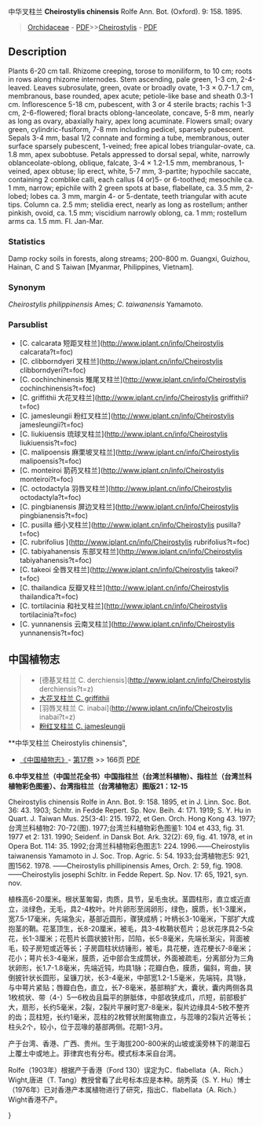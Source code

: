 中华叉柱兰 **Cheirostylis chinensis** Rolfe Ann. Bot. (Oxford). 9: 158. 1895.

> [Orchidaceae](http://www.iplant.cn/info/Orchidaceae?t=foc) - [PDF](http://www.iplant.cn/foc/pdf/Orchidaceae.pdf)>>[Cheirostylis](http://www.iplant.cn/info/Cheirostylis?t=foc) - [PDF](http://www.iplant.cn/foc/pdf/Cheirostylis.pdf)

## Description

Plants 6-20 cm tall. Rhizome creeping, torose to moniliform, to 10 cm; roots in rows along rhizome internodes. Stem ascending, pale green, 1-3 cm, 2-4-leaved. Leaves subrosulate, green, ovate or broadly ovate, 1-3 × 0.7-1.7 cm, membranous, base rounded, apex acute; petiole-like base and sheath 0.3-1 cm. Inflorescence 5-18 cm, pubescent, with 3 or 4 sterile bracts; rachis 1-3 cm, 2-6-flowered; floral bracts oblong-lanceolate, concave, 5-8 mm, nearly as long as ovary, abaxially hairy, apex long acuminate. Flowers small; ovary green, cylindric-fusiform, 7-8 mm including pedicel, sparsely pubescent. Sepals 3-4 mm, basal 1/2 connate and forming a tube, membranous, outer surface sparsely pubescent, 1-veined; free apical lobes triangular-ovate, ca. 1.8 mm, apex subobtuse. Petals appressed to dorsal sepal, white, narrowly oblanceolate-oblong, oblique, falcate, 3-4 × 1.2-1.5 mm, membranous, 1-veined, apex obtuse; lip erect, white, 5-7 mm, 3-partite; hypochile saccate, containing 2 comblike calli, each callus (4 or)5- or 6-toothed; mesochile ca. 1 mm, narrow; epichile with 2 green spots at base, flabellate, ca. 3.5 mm, 2-lobed; lobes ca. 3 mm, margin 4- or 5-dentate, teeth triangular with acute tips. Column ca. 2.5 mm; stelidia erect, nearly as long as rostellum; anther pinkish, ovoid, ca. 1.5 mm; viscidium narrowly oblong, ca. 1 mm; rostellum arms ca. 1.5 mm. Fl. Jan-Mar.

### Statistics
Damp rocky soils in forests, along streams; 200-800 m. Guangxi, Guizhou, Hainan, C and S Taiwan [Myanmar, Philippines, Vietnam].

### Synonym
*Cheirostylis philippinensis* Ames; *C. taiwanensis* Yamamoto.



### Parsublist

* [C.  calcarata  短距叉柱兰](http://www.iplant.cn/info/Cheirostylis calcarata?t=foc)
* [C.  clibborndyeri  叉柱兰](http://www.iplant.cn/info/Cheirostylis clibborndyeri?t=foc)
* [C.  cochinchinensis  雉尾叉柱兰](http://www.iplant.cn/info/Cheirostylis cochinchinensis?t=foc)
* [C.  griffithii  大花叉柱兰](http://www.iplant.cn/info/Cheirostylis griffithii?t=foc)
* [C.  jamesleungii  粉红叉柱兰](http://www.iplant.cn/info/Cheirostylis jamesleungii?t=foc)
* [C.  liukiuensis  琉球叉柱兰](http://www.iplant.cn/info/Cheirostylis liukiuensis?t=foc)
* [C.  malipoensis  麻栗坡叉柱兰](http://www.iplant.cn/info/Cheirostylis malipoensis?t=foc)
* [C.  monteiroi  箭药叉柱兰](http://www.iplant.cn/info/Cheirostylis monteiroi?t=foc)
* [C.  octodactyla  羽唇叉柱兰](http://www.iplant.cn/info/Cheirostylis octodactyla?t=foc)
* [C.  pingbianensis  屏边叉柱兰](http://www.iplant.cn/info/Cheirostylis pingbianensis?t=foc)
* [C.  pusilla  细小叉柱兰](http://www.iplant.cn/info/Cheirostylis pusilla?t=foc)
* [C.  rubrifolius  ](http://www.iplant.cn/info/Cheirostylis rubrifolius?t=foc)
* [C.  tabiyahanensis  东部叉柱兰](http://www.iplant.cn/info/Cheirostylis tabiyahanensis?t=foc)
* [C.  takeoi  全唇叉柱兰](http://www.iplant.cn/info/Cheirostylis takeoi?t=foc)
* [C.  thailandica  反瓣叉柱兰](http://www.iplant.cn/info/Cheirostylis thailandica?t=foc)
* [C.  tortilacinia  和社叉柱兰](http://www.iplant.cn/info/Cheirostylis tortilacinia?t=foc)
* [C.  yunnanensis  云南叉柱兰](http://www.iplant.cn/info/Cheirostylis yunnanensis?t=foc)


## 中国植物志

> * [德基叉柱兰  C.  derchiensis](http://www.iplant.cn/info/Cheirostylis derchiensis?t=z)
> * [大花叉柱兰  C.  griffithii](Cheirostylis-griffithii-大花叉柱兰.md)
> * [羽唇叉柱兰  C.  inabai](http://www.iplant.cn/info/Cheirostylis inabai?t=z)
> * [粉红叉柱兰  C.  jamesleungii](Cheirostylis-jamesleungii-粉红叉柱兰.md)


**中华叉柱兰 Cheirostylis chinensis",



* [《中国植物志》](http://www.iplant.cn/frps)- [第17卷](http://www.iplant.cn/frps/vol/17) >> 166页 [PDF](http://www.iplant.cn/frps/pdf/17/166a.pdf)


**6.中华叉柱兰（中国兰花全书）中国指柱兰（台湾兰科植物）、指柱兰（台湾兰科植物彩色图鉴）、台湾指柱兰（台湾植物志）图版21：12-15**

Cheirostylis chinensis Rolfe in Ann. Bot. 9: 158. 1895, et in J. Linn. Soc. Bot. 36: 43. 1903; Schltr. in Fedde Repert. Sp. Nov. Beih. 4: 171. 1919; S. Y. Hu in Quart. J. Taiwan Mus. 25(3-4): 215. 1972, et Gen. Orch. Hong Kong 43. 1977; 台湾兰科植物2: 70-72(图). 1977;台湾兰科植物彩色图鉴1: 104 et 433, fig. 31. 1977 et 2: 131. 1990; Seidenf. in Dansk Bot. Ark. 32(2): 69, fig. 41. 1978, et in Opera Bot. 114: 35. 1992;台湾兰科植物彩色图志1: 224. 1996.——Cheirostylis taiwanensis Yamamoto in J. Soc. Trop. Agric. 5: 54. 1933;台湾植物志5: 921,图1562. 1978. ——Cheirostylis phillipinensis Ames, Orch. 2: 59, fig. 1908.——Cheirostylis josephi Schltr. in Fedde Repert. Sp. Nov. 17: 65, 1921, syn. nov.

植株高6-20厘米。根状茎匍匐，肉质，具节，呈毛虫状。茎圆柱形，直立或近直立，淡绿色，无毛，具2-4枚叶。叶片卵形至阔卵形，绿色，膜质，长1-3厘米，宽7.5-17毫米，先端急尖，基部近圆形，骤狭成柄；叶柄长3-10毫米，下部扩大成抱茎的鞘。花茎顶生，长8-20厘米，被毛，具3-4枚鞘状苞片；总状花序具2-5朵花，长1-3厘米；花苞片长圆状披针形，凹陷，长5-8毫米，先端长渐尖，背面被毛，较子房短或近等长；子房圆柱状纺锤形，被毛，具花梗，连花梗长7-8毫米；花小；萼片长3-4毫米，膜质，近中部合生成筒状，外面被疏毛，分离部分为三角状卵形，长1.7-1.8毫米，先端近钝，均具1脉；花瓣白色，膜质，偏斜，弯曲，狭倒披针状长圆形，呈镰刀状，长3-4毫米，中部宽1.2-1.5毫米，先端钝，具1脉，与中萼片紧贴；唇瓣白色，直立，长7-8毫米，基部稍扩大，囊状，囊内两侧各具1枚梳状、带（4-）5一6枚齿且扁平的胼胝体，中部收狭成爪，爪短，前部极扩大，扇形，长约5毫米，2裂，2裂片平展时宽7-8毫米，裂片边缘具4-5枚不整齐的齿；蕊柱短，长约1毫米，蕊柱的2枚臂状附属物直立，与蕊喙的2裂片近等长；柱头2个，较小，位于蕊喙的基部两侧。花期1-3月。

产于台湾、香港、广西、贵州。生于海拔200-800米的山坡或溪旁林下的潮湿石上覆土中或地上。菲律宾也有分布。模式标本采自台湾。

Rolfe（1903年）根据产于香港（Ford 130）误定为C．flabellata（A．Rich.）Wight,唐进（T. Tang）教授曾看了此号标本应是本种。胡秀英（S. Y. Hu）博士（1976年）已对香港产本属植物进行了研究，指出C．flabellata（A. Rich.）Wight香港不产。



}